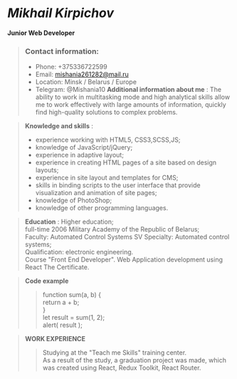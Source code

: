 # *Mikhail Kirpichov*
**Junior Web Developer** 

> ### Contact information:
>-   Phone: +375336722599
>- Email: mishania261282@mail.ru
> - Location: Minsk / Belarus / Europe
>- Telegram: @Mishania10
 >**Additional information about me** :
  The ability to work in multitasking mode and high analytical skills allow me to work effectively with large amounts of information, quickly find high-quality solutions to complex problems. 

  >**Knowledge and skills** :
  >- experience working with HTML5, CSS3,SCSS,JS;
  >- knowledge of JavaScript/jQuery;
  >- experience in adaptive layout;
  >- experience in creating HTML pages of a site based on design layouts;
  >- experience in site layout and templates for CMS;
  >- skills in binding scripts to the user interface that provide visualization and animation of site pages;
  >- knowledge of PhotoShop;
  >- knowledge of other programming languages.

   > **Education** :
 Higher education;  
 full-time 2006 Military Academy of the Republic of Belarus;  
 Faculty: Automated Control Systems SV Specialty: Automated control systems;  
 Qualification: electronic engineering.  
 Course "Front End Developer". Web Application development using React The Certificate.
 
 >**Code example**
 >>function sum(a, b) {   
>return a + b;   
}   
>let result = sum(1, 2);   
>alert( result );

> **WORK EXPERIENCE**
>>Studying at the "Teach me Skills" training center.  
>As a result of the study, a graduation project was made, which was created using React, Redux Toolkit, React Router.